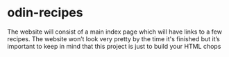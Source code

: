 # odin-recipes
The website will consist of a main index page which will have links to a few recipes. The website won’t look very pretty by the time it's finished but it’s important to keep in mind that this project is just to build your HTML chops
